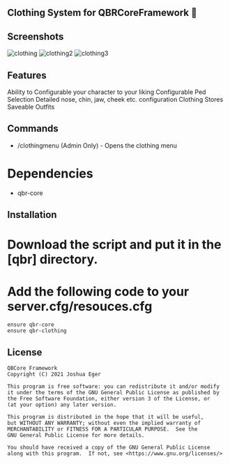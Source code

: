 ## Clothing System for QBRCoreFramework 👗

## Screenshots
![clothing](https://cdn.discordapp.com/attachments/1021700112776437760/1183259228664770630/image.png?ex=6587af08&is=65753a08&hm=0f3f0b0a091432056f541d0fa71f001abee6695a4177456b0ae1b6276aecc1c5&)
![clothing2](https://cdn.discordapp.com/attachments/1021700112776437760/1183259476145475614/image.png?ex=6587af43&is=65753a43&hm=f58f9edb6db2c15efcc205f6e41b48f9896e3383452e7842c40028d222d93ef2&)
![clothing3](https://cdn.discordapp.com/attachments/1021700112776437760/1183259609826336768/image.png?ex=6587af62&is=65753a62&hm=055593fae55d2b0123cacb377fafca62433313f0fd03cc1142675194f8594c49&)

## Features
Ability to Configurable your character to your liking
Configurable Ped Selection
Detailed nose, chin, jaw, cheek etc. configuration
Clothing Stores
Saveable Outfits

## Commands
- /clothingmenu (Admin Only) - Opens the clothing menu

# Dependencies
- qbr-core

## Installation

# Download the script and put it in the [qbr] directory.

# Add the following code to your server.cfg/resouces.cfg

```
ensure qbr-core
ensure qbr-clothing
```

## License
```
QBCore Framework
Copyright (C) 2021 Joshua Eger

This program is free software: you can redistribute it and/or modify
it under the terms of the GNU General Public License as published by
the Free Software Foundation, either version 3 of the License, or
(at your option) any later version.

This program is distributed in the hope that it will be useful,
but WITHOUT ANY WARRANTY; without even the implied warranty of
MERCHANTABILITY or FITNESS FOR A PARTICULAR PURPOSE.  See the
GNU General Public License for more details.

You should have received a copy of the GNU General Public License
along with this program.  If not, see <https://www.gnu.org/licenses/>
```